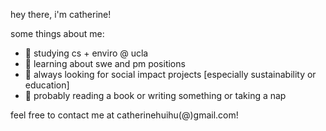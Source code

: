hey there, i'm catherine! 

some things about me: 
- 🌱 studying cs + enviro @ ucla
- 📎 learning about swe and pm positions 
- 🚀 always looking for social impact projects [especially sustainability or education]
- 📝 probably reading a book or writing something or taking a nap

feel free to contact me at catherinehuihu(@)gmail.com! 
